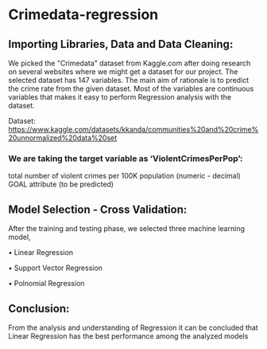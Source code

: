 # Crimedata-regression

## Importing Libraries, Data and Data Cleaning:

We picked the "Crimedata" dataset from Kaggle.com after doing research on several websites where we might get a dataset for our project. The selected dataset has 147 variables. The main aim of rationale is to predict the crime rate from the given dataset. Most of the variables are continuous variables that makes it easy to perform Regression analysis with the dataset.

Dataset: https://www.kaggle.com/datasets/kkanda/communities%20and%20crime%20unnormalized%20data%20set

### We are taking the target variable as ‘ViolentCrimesPerPop’:
total number of violent crimes per 100K population (numeric - decimal) GOAL attribute (to be predicted)

## Model Selection - Cross Validation:

After the training and testing phase, we selected three machine learning model,

•	Linear Regression

•	Support Vector Regression

•	Polnomial Regression

## Conclusion:


From the analysis and understanding of Regression it can be concluded that Linear Regression has the best performance among the analyzed models
